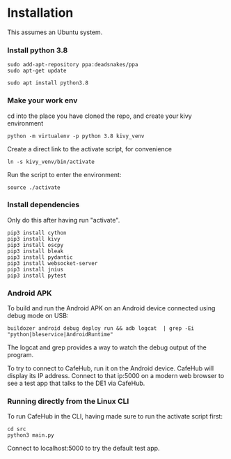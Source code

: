 # Installation

This assumes an Ubuntu system.

### Install python 3.8

```
sudo add-apt-repository ppa:deadsnakes/ppa
sudo apt-get update

sudo apt install python3.8
```
### Make your work env

cd into the place you have cloned the repo, and create your kivy environment

```
python -m virtualenv -p python 3.8 kivy_venv
```

Create a direct link to the activate script, for convenience
```
ln -s kivy_venv/bin/activate
```

Run the script to enter the environment:
```
source ./activate
```

### Install dependencies

Only do this after having run "activate".

```
pip3 install cython
pip3 install kivy
pip3 install oscpy
pip3 install bleak
pip3 install pydantic
pip3 install websocket-server
pip3 install jnius
pip3 install pytest
```

### Android APK

To build and run the Android APK on an Android device connected using debug mode on USB:
```
buildozer android debug deploy run && adb logcat  | grep -Ei "python|bleservice|AndroidRuntime"
```

The logcat and grep provides a way to watch the debug output of the program.

To try to connect to CafeHub, run it on the Android device. CafeHub will display its IP address.
Connect to that ip:5000 on a modern web browser to see a test app that talks to the DE1 via CafeHub.

### Running directly from the Linux CLI

To run CafeHub in the CLI, having made sure to run the activate script first:
```
cd src
python3 main.py
```
Connect to localhost:5000 to try the default test app.